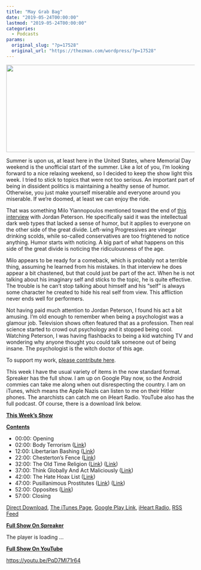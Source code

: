 ```yaml
---
title: "May Grab Bag"
date: "2019-05-24T00:00:00"
lastmod: "2019-05-24T00:00:00"
categories:
  - Podcasts
params:
  original_slug: "?p=17528"
  original_url: "https://thezman.com/wordpress/?p=17528"
---
```


[<img
src="http://thezman.com/wordpress/wp-content/uploads/2018/01/Power-Hour.png"
decoding="async" width="600" height="233" />](http://thezman.com/wordpress/wp-content/uploads/2018/01/Power-Hour.png)

Summer is upon us, at least here in the United States, where Memorial
Day weekend is the unofficial start of the summer. Like a lot of you,
I’m looking forward to a nice relaxing weekend, so I decided to keep the
show light this week. I tried to stick to topics that were not too
serious. An important part of being in dissident politics is maintaining
a healthy sense of humor. Otherwise, you just make yourself miserable
and everyone around you miserable. If we’re doomed, at least we can
enjoy the ride.

That was something Milo Yiannopoulos mentioned toward the end of
<a href="https://www.youtube.com/watch?v=FHpvI8oGsuQ"
rel="noopener noreferrer" target="_blank">this interview</a> with Jordan
Peterson. He specifically said it was the intellectual dark web types
that lacked a sense of humor, but it applies to everyone on the other
side of the great divide. Left-wing Progressives are vinegar drinking
scolds, while so-called conservatives are too frightened to notice
anything. Humor starts with noticing. A big part of what happens on this
side of the great divide is noticing the ridiculousness of the age.

Milo appears to be ready for a comeback, which is probably not a
terrible thing, assuming he learned from his mistakes. In that interview
he does appear a bit chastened, but that could just be part of the act.
When he is not talking about his imaginary self and sticks to the topic,
he is quite effective. The trouble is he can’t stop talking about
himself and his “self” is always some character he created to hide his
real self from view. This affliction never ends well for performers.

Not having paid much attention to Jordan Peterson, I found his act a bit
amusing. I’m old enough to remember when being a psychologist was a
glamour job. Television shows often featured that as a profession. Then
real science started to crowd out psychology and it stopped being cool.
Watching Peterson, I was having flashbacks to being a kid watching TV
and wondering why anyone thought you could talk someone out of being
insane. The psychologist is the witch doctor of this age.

To support my work, <a href="https://www.subscribestar.com/the-z-blog"
rel="noopener noreferrer" target="_blank">please contribute here</a>.

This week I have the usual variety of items in the now standard format.
Spreaker has the full show. I am up on Google Play now, so the Android
commies can take me along when out disrespecting the country. I am on
iTunes, which means the Apple Nazis can listen to me on their Hitler
phones. The anarchists can catch me on iHeart Radio. YouTube also has
the full podcast. Of course, there is a download link below.

**<u>This Week’s Show</u>**

**<u>Contents</u>**

-   00:00: Opening
-   02:00: Body Terrorism (<a
    href="https://thebodyisnotanapology.com/magazine/how-people-with-thin-privilege-can-fight-body-terrorism/"
    rel="noopener noreferrer" target="_blank">Link</a>)
-   12:00: Libertarian Bashing (<a
    href="https://reason.com/2019/05/18/rep-justin-amash-says-trump-has-engaged-in-impeachable-conduct/"
    rel="noopener noreferrer" target="_blank">Link</a>)
-   22:00: Chesterton’s Fence (<a
    href="https://www.thestar.com/vancouver/2019/05/15/drag-camp-for-kids-nurtures-next-generation-of-queens-kings-and-things.html"
    rel="noopener noreferrer" target="_blank">Link</a>)
-   32:00: The Old Time Religion (<a
    href="https://www.huffpost.com/entry/steve-mnuchin-harriet-tubman-20-deadline_n_5ce569d7e4b0547bd130abd9"
    rel="noopener noreferrer" target="_blank">Link</a>) (<a
    href="https://vdare.com/articles/the-fulford-file-harriet-tubman-gun-toting-republican-delusional-narcoleptic-and-or-creation-of-communist-propaganda"
    rel="noopener noreferrer" target="_blank">Link</a>)
-   37:00: Think Globally And Act Maliciously (<a
    href="https://www.thedailybeast.com/high-school-to-reprint-yearbooks-after-white-power-symbol-found-in-photos?ref=home"
    rel="noopener noreferrer" target="_blank">Link</a>)
-   42:00: The Hate Hoax List
    (<a href="https://twitter.com/RWSockAccount/status/1130981868000514048"
    rel="noopener noreferrer" target="_blank">Link</a>)
-   47:00: Pusillanimous Prostitutes (<a
    href="https://www.nationalreview.com/2019/05/the-supreme-court-should-take-up-nr-v-mann-and-vindicate-free-speech/"
    rel="noopener noreferrer" target="_blank">Link</a>)
    (<a href="https://www.youtube.com/watch?v=GwO4iMcJak4&amp;t=3s"
    rel="noopener noreferrer" target="_blank">Link</a>)
-   52:00: Opposites (<a
    href="https://www.politico.com/story/2019/05/23/doj-accuses-assange-of-violating-espionage-act-1342653"
    rel="noopener noreferrer" target="_blank">Link</a>)
-   57:00: Closing

<a href="https://api.spreaker.com/v2/episodes/18059461/download.mp3"
rel="noopener noreferrer" target="_blank">Direct Download</a>, <a
href="https://itunes.apple.com/us/podcast/the-z-blog-power-hour/id1262799640?mt=2"
rel="noopener noreferrer" target="_blank">The iTunes Page</a>, <a
href="https://playmusic.app.goo.gl/?ibi=com.google.PlayMusic&amp;isi=691797987&amp;ius=googleplaymusic&amp;link=https://play.google.com/music/m/Ign2aae4ofqi7ih4zik5ipqtv3y?t%3DThe_Z_Blog_Power_Hour%26pcampaignid%3DMKT-na-all-co-pr-mu-pod-16"
rel="noopener noreferrer" target="_blank">Google Play Link</a>, <a href="https://www.iheart.com/podcast/the-z-blog-power-hour-29246491/"
rel="noopener noreferrer" target="_blank">iHeart Radio,</a>
<a href="https://www.spreaker.com/show/2589657/episodes/feed"
rel="noopener noreferrer" target="_blank">RSS Feed</a>

**<u>Full Show On Spreaker</u>**

The player is loading ...

<span class="widget_spinner dark"></span>

**<u>Full Show On YouTube</u>**

https://youtu.be/PqD7Ml71r64
